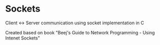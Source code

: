 # Sockets

Client <-> Server communication using socket implementation in C

Created based on book "Beej's Guide to Network Programming - Using Intenet Sockets"